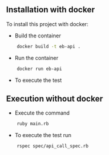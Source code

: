 ## Installation with docker
To install this project with docker:
- Build the container

```bash
    docker build -t eb-api .
```

- Run the container 
```bash 
    docker run eb-api
```

- To execute the test


## Execution without docker
- Execute the command

```bash
    ruby main.rb
```

- To execute the test run

```bash
    rspec spec/api_call_spec.rb
```